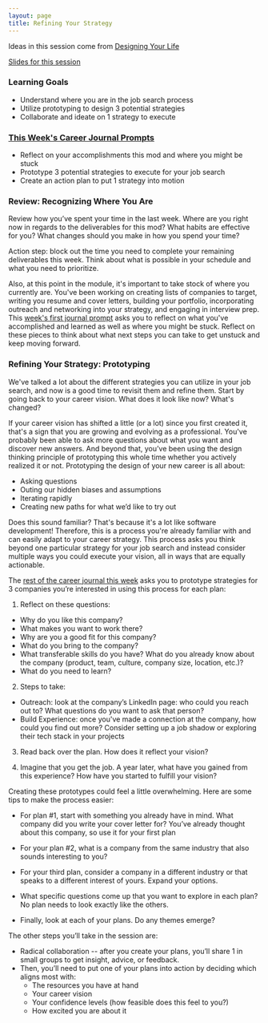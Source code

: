 ```yaml
---
layout: page
title: Refining Your Strategy
---
```


Ideas in this session come from [Designing Your Life](https://bookshop.org/books/designing-your-life-how-to-build-a-well-lived-joyful-life/9781101875322)

[Slides for this session](https://docs.google.com/presentation/d/1OFXHT6EFLqa90MWbxohmhW90RfbTv5YOSHnuR1YuRvk/edit?usp=sharing)

### Learning Goals
* Understand where you are in the job search process
* Utilize prototyping to design 3 potential strategies
* Collaborate and ideate on 1 strategy to execute

### [This Week's Career Journal Prompts](https://github.com/turingschool/career-development-curriculum-site/blob/master/module_three/mod3_career_journal_prompts.md#week-5)
* Reflect on your accomplishments this mod and where you might be stuck
* Prototype 3 potential strategies to execute for your job search
* Create an action plan to put 1 strategy into motion

### Review: Recognizing Where You Are
Review how you’ve spent your time in the last week. Where are you right now in regards to the deliverables for this mod? What habits are effective for you? What changes should you make in how you spend your time?

Action step: block out the time you need to complete your remaining deliverables this week. Think about what is possible in your schedule and what you need to prioritize.

Also, at this point in the module, it's important to take stock of where you currently are. You've been working on creating lists of companies to target, writing you resume and cover letters, building your portfolio, incorporating outreach and networking into your strategy, and engaging in interview prep. This [week's first journal prompt](https://github.com/turingschool/career-development-curriculum-site/blob/master/module_three/mod3_career_journal_prompts.md#week-5) asks you to reflect on what you've accomplished and learned as well as where you might be stuck. Reflect on these pieces to think about what next steps you can take to get unstuck and keep moving forward. 

### Refining Your Strategy: Prototyping
We've talked a lot about the different strategies you can utilize in your job search, and now is a good time to revisit them and refine them. Start by going back to your career vision. What does it look like now? What's changed? 

If your career vision has shifted a little (or a lot) since you first created it, that's a sign that you are growing and evolving as a professional. You've probably been able to ask more questions about what you want and discover new answers. And beyond that, you’ve been using the design thinking principle of prototyping this whole time whether you actively realized it or not. Prototyping the design of your new career is all about:

* Asking questions
* Outing our hidden biases and assumptions
* Iterating rapidly
* Creating new paths for what we’d like to try out

Does this sound familiar? That's because it's a lot like software development! Therefore, this is a process you're already familiar with and can easily adapt to your career strategy. This process asks you think beyond one particular strategy for your job search and instead consider multiple ways you could execute your vision, all in ways that are equally actionable.  

The [rest of the career journal this week](https://github.com/turingschool/career-development-curriculum-site/blob/master/module_three/mod3_career_journal_prompts.md#week-5) asks you to prototype strategies for 3 companies you’re interested in using this process for each plan:

1. Reflect on these questions:
  * Why do you like this company? 
  * What makes you want to work there? 
  * Why are you a good fit for this company? 
  * What do you bring to the company? 
  * What transferable skills do you have? What do you already know about the company (product, team, culture, company size, location, etc.)? 
  * What do you need to learn?

2. Steps to take:
  * Outreach: look at the company’s LinkedIn page: who could you reach out to? What questions do you want to ask that person?
  * Build Experience: once you've made a connection at the company, how could you find out more? Consider setting up a job shadow or exploring their tech stack in your projects

3. Read back over the plan. How does it reflect your vision?

4. Imagine that you get the job. A year later, what have you gained from this experience? How have you started to fulfill your vision?

Creating these prototypes could feel a little overwhelming. Here are some tips to make the process easier:

* For plan #1, start with something you already have in mind. What company did you write your cover letter for? You’ve already thought about this company, so use it for your first plan

* For your plan #2, what is a company from the same industry that also sounds interesting to you?

* For your third plan, consider a company in a different industry or that speaks to a different interest of yours. Expand your options.

* What specific questions come up that you want to explore in each plan? No plan needs to look exactly like the others.

* Finally, look at each of your plans. Do any themes emerge? 

The other steps you’ll take in the session are: 
* Radical collaboration -- after you create your plans, you’ll share 1 in small groups to get insight, advice, or feedback.
* Then, you’ll need to put one of your plans into action by deciding which aligns most with:
    * The resources you have at hand
    * Your career vision
    * Your confidence levels (how feasible does this feel to you?)
    * How excited you are about it
